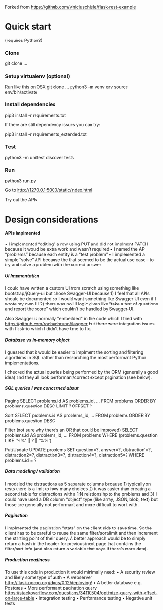 Forked from
https://github.com/viniciuschiele/flask-rest-example

# Quick start
(requires Python3)

### Clone
git clone …

### Setup virtualenv (optional)
Run like this on OSX
git clone ...
python3 -m venv env
source env/bin/activate

### Install dependencies
pip3 install -r requirements.txt

If there are still dependency issues you can try:

pip3 install -r requirements_extended.txt


### Test
python3 -m unittest discover tests

### Run
python3 run.py

Go to 
http://127.0.0.1:5000/static/index.html

Try out the APIs

# Design considerations

#### APIs implmented
•	I implemented “editing” a row using PUT and did not implment PATCH because it would be extra work and wasn’t required
•	I named the API “problems” because each entity is a “test problem”
•	I implemented a simple “solve” API because the that seemed to be the actual use case – to try and solve a problem with the correct answer

##### UI Impmentation
I could have written a custom UI from scratch using something like bootstrap/jQuery-ui but chose Swagger-UI because 1) I feel that all APIs should be documented so I would want something like Swagger UI even if I wrote my own UI 2) there was no UI logic given like “take a test of questions and report the score” which couldn’t be handled by Swagger-UI.

Also Swagger is normally "embedded" in the code which I tried with https://github.com/rochacbruno/flasgger but there were integration issues with flask-io which I didn't have time to fix.

##### Database vs in-memory object
I guessed that it would be easier to implment the sorting and filtering algorthims in SQL rather than researching the most performant Python implementations.

I checked the actual queries being performed by the ORM (generally a good idea) and they all look performant/correct except pagination (see below).

##### SQL queries I was concerned about

Paging
SELECT problems.id AS problems_id, … 
FROM problems ORDER BY problems.question DESC
 LIMIT ? OFFSET ?

Sort
SELECT problems.id AS problems_id, … 
FROM problems ORDER BY problems.question DESC

Filter (not sure why there’s an OR that could be improved)
SELECT problems.id AS problems_id, … 
FROM problems 
WHERE (problems.question LIKE '%%' || ? || '%%')

Put/Update
UPDATE problems SET question=?, answer=?, distraction1=?, distraction2=?, distraction3=?, distraction4=?, distraction5=? WHERE problems.id = ?

##### Data modeling / validation

I modeled the distractions as 5 separate columns because 1) typically on tests there is a limit to how many choices 2) it was easier than creating a second table for distractions with a 1:N relationsihp to the problems and 3) I could have used a DB column “object” type (like array, JSON, blob, text) but those are generally not performant and more difficult to work with.

##### Pagination
I implmented the pagination “state” on the client side to save time. So the client has to be careful to reuse the same filter/sort/limit and then increment the starting point of their query. A better approach would be to simply return a hash in the header for previous/next page that contains the filter/sort info (and also return a variable that says if there’s more data).

##### Production readiness
To use this code in production it would minimally need:
•	A security review and likely some type of auth
•	A webserver http://flask.pocoo.org/docs/0.12/deploying/
•	A better database e.g. Postgres
•	More performant pagination query https://stackoverflow.com/questions/34110504/optimize-query-with-offset-on-large-table
•	Integration testing
•	Performance testing
•	Negative unit tests
